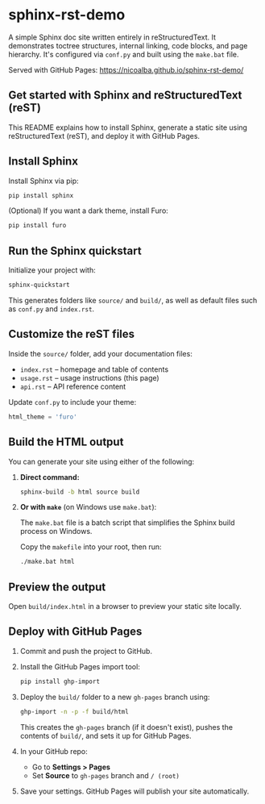 # sphinx-rst-demo

A simple Sphinx doc site written entirely in reStructuredText. It demonstrates toctree structures, internal linking, code blocks, and page hierarchy. It's configured via `conf.py` and built using the `make.bat` file.

Served with GitHub Pages: <https://nicoalba.github.io/sphinx-rst-demo/>

## Get started with Sphinx and reStructuredText (reST)

This README explains how to install Sphinx, generate a static site using reStructuredText (reST), and deploy it with GitHub Pages.

## Install Sphinx

Install Sphinx via pip:

```bash
pip install sphinx
```

(Optional) If you want a dark theme, install Furo:

```bash
pip install furo
```

## Run the Sphinx quickstart

Initialize your project with:

```bash
sphinx-quickstart
```

This generates folders like `source/` and `build/`, as well as default files such as `conf.py` and `index.rst`.

## Customize the reST files

Inside the `source/` folder, add your documentation files:

- `index.rst` – homepage and table of contents
- `usage.rst` – usage instructions (this page)
- `api.rst` – API reference content

Update `conf.py` to include your theme:

```python
html_theme = 'furo'
```

## Build the HTML output

You can generate your site using either of the following:

1. **Direct command:**

   ```bash
   sphinx-build -b html source build
   ```

2. **Or with `make`** (on Windows use `make.bat`):

   The `make.bat` file is a batch script that simplifies the Sphinx build process on Windows.

   Copy the `makefile` into your root, then run:

   ```bash
   ./make.bat html
   ```

## Preview the output

Open `build/index.html` in a browser to preview your static site locally.

## Deploy with GitHub Pages

1. Commit and push the project to GitHub.

2. Install the GitHub Pages import tool:

   ```bash
   pip install ghp-import
   ```

3. Deploy the `build/` folder to a new `gh-pages` branch using:

   ```bash
   ghp-import -n -p -f build/html
   ```

   This creates the `gh-pages` branch (if it doesn't exist), pushes the contents of `build/`, and sets it up for GitHub Pages.

4. In your GitHub repo:
   - Go to **Settings > Pages**
   - Set **Source** to `gh-pages` branch and `/ (root)`

5. Save your settings. GitHub Pages will publish your site automatically.
